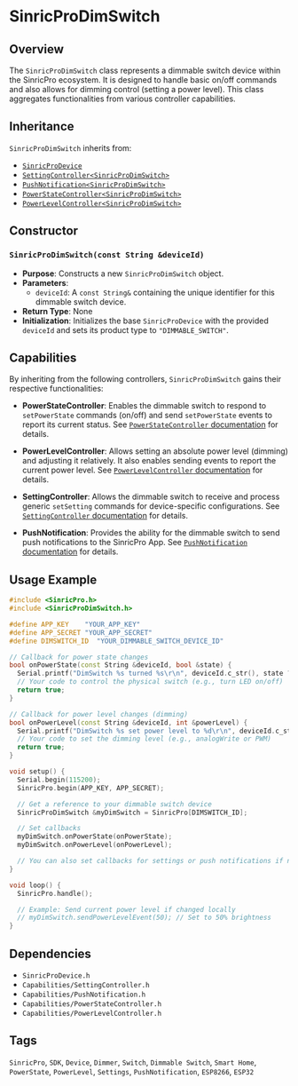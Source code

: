 # SinricProDimSwitch

## Overview
The `SinricProDimSwitch` class represents a dimmable switch device within the SinricPro ecosystem. It is designed to handle basic on/off commands and also allows for dimming control (setting a power level). This class aggregates functionalities from various controller capabilities.

## Inheritance
`SinricProDimSwitch` inherits from:
*   [`SinricProDevice`](./class-SinricProDevice.md)
*   [`SettingController<SinricProDimSwitch>`](./capability-SettingController.md)
*   [`PushNotification<SinricProDimSwitch>`](./capability-PushNotification.md)
*   [`PowerStateController<SinricProDimSwitch>`](./capability-PowerStateController.md)
*   [`PowerLevelController<SinricProDimSwitch>`](./capability-PowerLevelController.md)

## Constructor

### `SinricProDimSwitch(const String &deviceId)`
*   **Purpose**: Constructs a new `SinricProDimSwitch` object.
*   **Parameters**:
    *   `deviceId`: A `const String&` containing the unique identifier for this dimmable switch device.
*   **Return Type**: None
*   **Initialization**: Initializes the base `SinricProDevice` with the provided `deviceId` and sets its product type to `"DIMMABLE_SWITCH"`.

## Capabilities
By inheriting from the following controllers, `SinricProDimSwitch` gains their respective functionalities:

*   **PowerStateController**: Enables the dimmable switch to respond to `setPowerState` commands (on/off) and send `setPowerState` events to report its current status. See [`PowerStateController` documentation](./capability-PowerStateController.md) for details.

*   **PowerLevelController**: Allows setting an absolute power level (dimming) and adjusting it relatively. It also enables sending events to report the current power level. See [`PowerLevelController` documentation](./capability-PowerLevelController.md) for details.

*   **SettingController**: Allows the dimmable switch to receive and process generic `setSetting` commands for device-specific configurations. See [`SettingController` documentation](./capability-SettingController.md) for details.

*   **PushNotification**: Provides the ability for the dimmable switch to send push notifications to the SinricPro App. See [`PushNotification` documentation](./capability-PushNotification.md) for details.

## Usage Example
```cpp
#include <SinricPro.h>
#include <SinricProDimSwitch.h>

#define APP_KEY    "YOUR_APP_KEY"
#define APP_SECRET "YOUR_APP_SECRET"
#define DIMSWITCH_ID  "YOUR_DIMMABLE_SWITCH_DEVICE_ID"

// Callback for power state changes
bool onPowerState(const String &deviceId, bool &state) {
  Serial.printf("DimSwitch %s turned %s\r\n", deviceId.c_str(), state ? "ON" : "OFF");
  // Your code to control the physical switch (e.g., turn LED on/off)
  return true;
}

// Callback for power level changes (dimming)
bool onPowerLevel(const String &deviceId, int &powerLevel) {
  Serial.printf("DimSwitch %s set power level to %d\r\n", deviceId.c_str(), powerLevel);
  // Your code to set the dimming level (e.g., analogWrite or PWM)
  return true;
}

void setup() {
  Serial.begin(115200);
  SinricPro.begin(APP_KEY, APP_SECRET);

  // Get a reference to your dimmable switch device
  SinricProDimSwitch &myDimSwitch = SinricPro[DIMSWITCH_ID];

  // Set callbacks
  myDimSwitch.onPowerState(onPowerState);
  myDimSwitch.onPowerLevel(onPowerLevel);

  // You can also set callbacks for settings or push notifications if needed
}

void loop() {
  SinricPro.handle();

  // Example: Send current power level if changed locally
  // myDimSwitch.sendPowerLevelEvent(50); // Set to 50% brightness
}
```

## Dependencies
*   `SinricProDevice.h`
*   `Capabilities/SettingController.h`
*   `Capabilities/PushNotification.h`
*   `Capabilities/PowerStateController.h`
*   `Capabilities/PowerLevelController.h`

## Tags
`SinricPro`, `SDK`, `Device`, `Dimmer`, `Switch`, `Dimmable Switch`, `Smart Home`, `PowerState`, `PowerLevel`, `Settings`, `PushNotification`, `ESP8266`, `ESP32`
